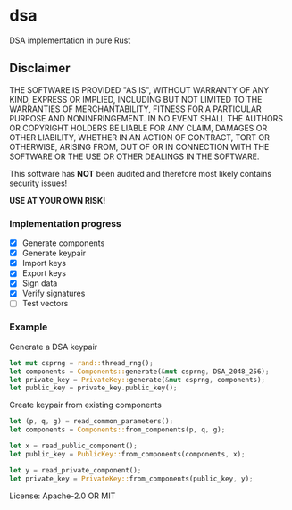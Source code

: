 # dsa


DSA implementation in pure Rust

## Disclaimer

THE SOFTWARE IS PROVIDED "AS IS", WITHOUT WARRANTY OF ANY KIND, EXPRESS OR IMPLIED,
INCLUDING BUT NOT LIMITED TO THE WARRANTIES OF MERCHANTABILITY, FITNESS FOR A PARTICULAR PURPOSE AND NONINFRINGEMENT.
IN NO EVENT SHALL THE AUTHORS OR COPYRIGHT HOLDERS BE LIABLE FOR ANY CLAIM, DAMAGES OR OTHER LIABILITY, WHETHER IN AN ACTION OF CONTRACT,
TORT OR OTHERWISE, ARISING FROM, OUT OF OR IN CONNECTION WITH THE SOFTWARE OR THE USE OR OTHER DEALINGS IN THE SOFTWARE.

This software has **NOT** been audited and therefore most likely contains security issues!

**USE AT YOUR OWN RISK!**

### Implementation progress

- [x] Generate components
- [x] Generate keypair
- [x] Import keys
- [x] Export keys
- [x] Sign data
- [x] Verify signatures
- [ ] Test vectors

### Example

Generate a DSA keypair

```rust
let mut csprng = rand::thread_rng();
let components = Components::generate(&mut csprng, DSA_2048_256);
let private_key = PrivateKey::generate(&mut csprng, components);
let public_key = private_key.public_key();
```

Create keypair from existing components

```rust
let (p, q, g) = read_common_parameters();
let components = Components::from_components(p, q, g);

let x = read_public_component();
let public_key = PublicKey::from_components(components, x);

let y = read_private_component();
let private_key = PrivateKey::from_components(public_key, y);
```


License: Apache-2.0 OR MIT
